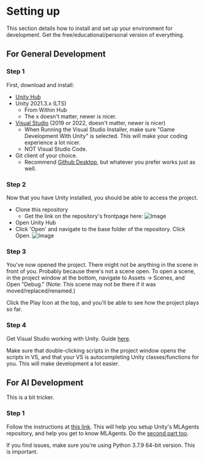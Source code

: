 # Setting up 
This section details how to install and set up your environment for development. Get the free/educational/personal version of everything.
## For General Development
### Step 1
First, download and install:
- [Unity Hub](https://unity.com/download)
- Unity 2021.3.x (LTS)
  - From Within Hub
  - The x doesn't matter, newer is nicer.
- [Visual Studio](https://visualstudio.microsoft.com/free-developer-offers/) (2019 or 2022, doesn't matter, newer is nicer)
  - When Running the Visual Studio Installer, make sure "Game Development With Unity" is selected. This will make your coding experience a lot nicer.
  - NOT Visual Studio Code.
- Git client of your choice.
  - Recommend [Github Desktop](https://desktop.github.com/), but whatever you prefer works just as well.
### Step 2
Now that you have Unity installed, you should be able to access the project.
- Clone this repository
  - Get the link on the repository's frontpage here:
![Image](https://i.imgur.com/0DzUZzk.png)
- Open Unity Hub
- Click 'Open' and navigate to the base folder of the repository. Click Open.
![Image](https://i.imgur.com/Wj5xUw4.png)
### Step 3
You've now opened the project. There might not be anything in the scene in front of you. Probably because there's not a scene open. To open a scene, in the project window at the bottom, navigate to Assets -> Scenes, and Open "Debug." (Note: This scene may not be there if it was moved/replaced/renamed.)

Click the Play Icon at the top, and you'll be able to see how the project plays so far.
### Step 4
Get Visual Studio working with Unity. Guide [here](https://learn.microsoft.com/en-us/visualstudio/gamedev/unity/get-started/getting-started-with-visual-studio-tools-for-unity?pivots=windows).

Make sure that double-clicking scripts in the project window opens the scripts in VS, and that your VS is autocompleting Unity classes/functions for you. This will make development a lot easier.
## For AI Development
This is a bit tricker. 

### Step 1
Follow the instructions at [this link](https://www.immersivelimit.com/tutorials/unity-ml-agents-setup). This will help you setup Unity's MLAgents repository, and help you get to know MLAgents. Do the [second part too](https://www.immersivelimit.com/tutorials/ml-agents-python-setup-anaconda).

If you find issues, make sure you're using Python 3.7.9 64-bit version. This is important.
